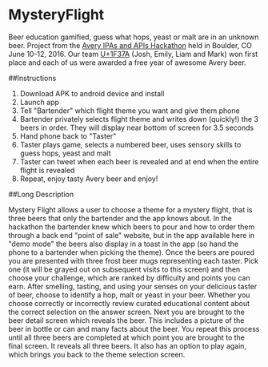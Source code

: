 # MysteryFlight
Beer education gamified, guess what hops, yeast or malt are in an unknown beer.  Project from the [Avery IPAs and APIs Hackathon](https://www.averybrewing.com/events/ipas-and-apis-hackathon) held in Boulder, CO June 10-12, 2016.  Our team [U+1F37A](https://docs.google.com/presentation/d/1jr8Z1cBc9G7TnuylHbfCEbJzHBW64ZlOe44RApn06RE/edit?pref=2&pli=1#slide=id.g14e40deaa6_0_66) (Josh, Emily, Liam and Mark) won first place and each of us were awarded a free year of awesome Avery beer.

##Instructions
1. Download APK to android device and install
2. Launch app
3. Tell "Bartender" which flight theme you want and give them phone
4. Bartender privately selects flight theme and writes down (quickly!) the 3 beers in order.  They will display near bottom of screen for 3.5 seconds
5. Hand phone back to "Taster"
6. Taster plays game, selects a numbered beer, uses sensory skills to guess hops, yeast and malt
7. Taster can tweet when each beer is revealed and at end when the entire flight is revealed
8. Repeat, enjoy tasty Avery beer and enjoy!

##Long Description

Mystery Flight allows a user to choose a theme for a mystery flight, that is three beers that only the bartender and the app knows about.  In the hackathon the bartender knew which beers to pour and how to order them through a back end "point of sale" website, but in the app available here in "demo mode" the beers also display in a toast in the app (so hand the phone to a bartender when picking the theme).  Once the beers are poured you are presented with three frost beer mugs representing each taster.  Pick one (it will be grayed out on subsequent visits to this screen) and then choose your challenge, which are ranked by difficulty and points you can earn.  After smelling, tasting, and using your senses on your delicious taster of beer, choose to identify a hop, malt or yeast in your beer.  Whether you choose correctly or incorrectly review curated educational content about the correct selection on the answer screen.  Next you are brought to the beer detail screen which reveals the beer.  This includes a picture of the beer in bottle or can and many facts about the beer.  You repeat this process until all three beers are completed at which point you are brought to the final screen.  It reveals all three beers.  It also has an option to play again, which brings you back to the theme selection screen.
